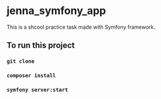 # jenna_symfony_app

This is a shcool practice task made with Symfony framework.

## To run this project

### `git clone`

### `composer install`

### `symfony server:start`

